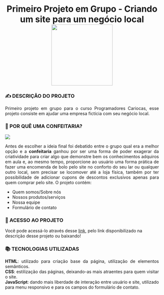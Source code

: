 <h1 align="center">Primeiro Projeto em Grupo - Criando um site para um negócio local<br>
<img src="https://64.media.tumblr.com/3c8c2e7b8248eb784a076139bc836a06/519a38f0bf36ec51-f0/s2048x3072/3c818c6eec9db218a0dc987e97e28e92a7b50131.pnj" width="200" height="200"></h1>

<h3>&#9997; DESCRIÇÃO DO PROJETO</h3>
<p align="justify">
Primeiro projeto em grupo para o curso Programadores Cariocas, esse projeto consiste em ajudar uma empresa fictícia com seu negócio local.</p>
<h3>&#127856; POR QUÊ UMA CONFEITARIA?</h3>
<img src="https://64.media.tumblr.com/902c8f6f2d54ebc6b6927c8c093c6599/1cef3dc0c99d3b39-5e/s2048x3072/79c3f1de425ceea59a16d751c683ed4a02596580.pnj">
<p align="justify">Antes de escolher a ideia final foi debatido entre o grupo qual era a melhor opção e a <strong>confeitaria</strong> ganhou por ser uma forma de poder exagerar da criatividade para criar algo que demonstre bem os conhecimentos adquiros em aula e, ao mesmo tempo, proporcione ao usuário uma forma prática de fazer uma encomenda de bolo pelo site no conforto do seu lar ou qualquer outro local, sem precisar se locomover até a loja física, também por ter possibilidade de adicionar cupons de descontos exclusivos apenas para quem comprar pelo site.
O projeto contém:
<ul><li>Quem somos/Sobre nós<br>
<li>Nossos produtos/serviços<br>
<li>Nossa equipe
<li>Formulário de contato<br>
</li></ul></p>

<h3>📁 ACESSO AO PROJETO</h3>
Você pode acessá-lo através desse <a href="https://daysecampos.github.io/boloDeCake/">link</a>, pelo link disponibilizado na descrição desse projeto ou baixando!
<h3>&#128218; TECNOLOGIAS UTILIZADAS</h3>
<p align="justify"><strong>HTML</strong>: utilizado para criação base da página, utilização de elementos semânticos.<br>
<strong>CSS</strong>: estilização das páginas, deixando-as mais atraentes para quem visitar o site.<br>
<strong>JavaScript</strong>: dando mais liberdade de interação entre usuário e site, utilizado para menu responsivo e para os campos do formulário de contato.</p>

